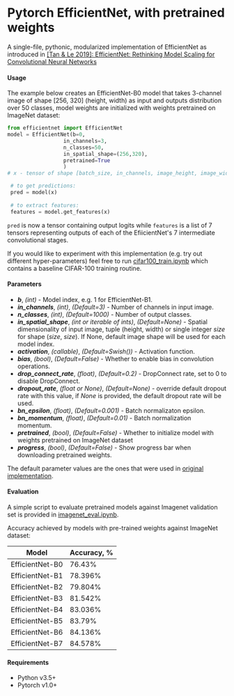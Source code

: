 # Pytorch EfficientNet, with pretrained weights

A single-file, pythonic, modularized implementation of EfficientNet 
as introduced in
[\[Tan & Le 2019\]: EfficientNet: Rethinking Model Scaling
for Convolutional Neural Networks](https://arxiv.org/abs/1905.11946)

#### Usage
The example below creates an EfficientNet-B0
model that takes 3-channel image of shape \[256, 320\] (height, width)
as input and outputs distribution over 50 classes, 
model weights are initialized
with weights pretrained on ImageNet dataset:
```python
from efficientnet import EfficientNet
model = EfficientNet(b=0,
                  in_channels=3,
                  n_classes=50,
                  in_spatial_shape=(256,320),
                  pretrained=True
                  )
# x - tensor of shape [batch_size, in_channels, image_height, image_width]

 # to get predictions:
 pred = model(x) 
 
 # to extract features:
 features = model.get_features(x)
 ```
```pred``` is now a tensor containing output logits while 
```features``` is a list of 7 tensors representing outputs
of each of the EfiicientNet's 7 intermediate convolutional stages.

If you would like to experiment with this implementation
(e.g. try out different hyper-parameters) feel free to 
run [cifar100_train.ipynb](cifar100_train.ipynb) which contains a 
baseline CIFAR-100 training routine.

 
#### Parameters
 
* ***b***, *(int)* - Model index, e.g. 1 for EfficientNet-B1.
* ***in_channels***, *(int)*, *(Default=3)* - Number of channels in input image.
* ***n_classes***, *(int)*, *(Default=1000)* - Number of 
output classes.
* ***in_spatial_shape***, *(int or iterable of ints)*, 
*(Default=None)* - Spatial dimensionality of input image, tuple
 (height, width) or single integer *size* for shape (*size*, *size*). 
If None, default image shape will be used for each model index. 
* ***activation***, *(callable)*, 
*(Default=Swish())* - Activation function.
* ***bias***, *(bool)*, 
*(Default=False)* - Whether to enable bias in convolution operations.
* ***drop_connect_rate***, *(float)*, 
*(Default=0.2)* - DropConnect rate, set to 0 to disable DropConnect.
* ***dropout_rate***, *(float or None)*, 
*(Default=None)* - override default dropout rate with this value,
if *None* is provided, the default dropout rate will be used.
* ***bn_epsilon***, *(float)*, 
*(Default=0.001)* - Batch normalizaton epsilon.
* ***bn_momentum***, *(float)*, 
*(Default=0.01)* - Batch normalization momentum.
* ***pretrained***, *(bool)*, 
*(Default=False)* - Whether to initialize model with weights 
pretrained on ImageNet dataset
* ***progress***, *(bool)*, 
*(Default=False)* - Show progress bar when downloading 
pretrained weights.

The default parameter values are the ones that were used in 
[original implementation](https://github.com/tensorflow/tpu/tree/master/models/official/efficientnet).

#### Evaluation
A simple script to evaluate pretrained models against Imagenet 
validation set is provided in [imagenet_eval.ipynb](imagenet_eval.ipynb).

Accuracy achieved by models with pre-trained weights against ImageNet
dataset:

| Model | Accuracy, % |
| --- | --- |
| EfficientNet-B0 | 76.43% |
| EfficientNet-B1 | 78.396% |
| EfficientNet-B2 | 79.804% |
| EfficientNet-B3 | 81.542% |
| EfficientNet-B4 | 83.036% |
| EfficientNet-B5 | 83.79% |
| EfficientNet-B6 | 84.136% |
| EfficientNet-B7 | 84.578% |

#### Requirements
* Python v3.5+
* Pytorch v1.0+